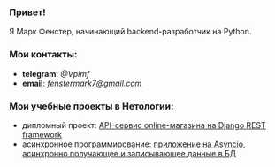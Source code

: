 ### Привет!
Я Марк Фенстер, начинающий backend-разработчик на Python.
### Мои контакты:
- **telegram**: *@Vpimf*
- **email**: *fenstermark7@gmail.com*
### Мои учебные проекты в Нетологии:
- дипломный проект: [API-сервис online-магазина на Django REST framework](https://github.com/femarko/Netology_diplom_async)
- асинхронное программирование: [приложение на Asyncio, асинхронно получающее и записывающее данные в БД](https://github.com/femarko/Event_loop_Asyncio_HW)
<!--
**femarko/femarko** is a ✨ _special_ ✨ repository because its `README.md` (this file) appears on your GitHub profile.

Here are some ideas to get you started:

- 🔭 I’m currently working on ...
- 🌱 I’m currently learning ...
- 👯 I’m looking to collaborate on ...
- 🤔 I’m looking for help with ...
- 💬 Ask me about ...
- 📫 How to reach me: ...
- 😄 Pronouns: ...
- ⚡ Fun fact: ...
-->
